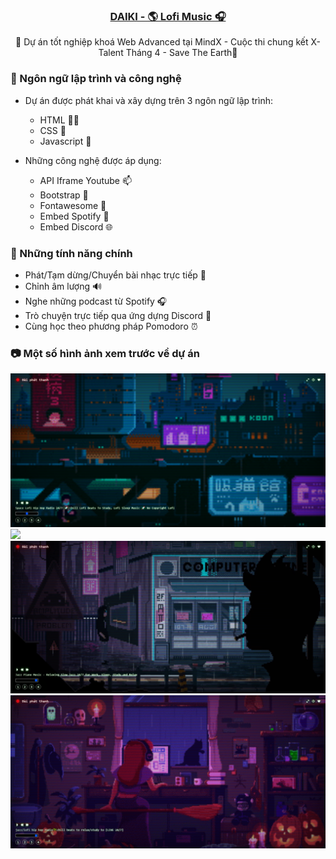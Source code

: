 <h3 align='center'><strong><a href="#" target="_blank">DAIKI - 🌎 Lofi Music 🎧</a></strong></h3>

<p align='center'>🦚 Dự án tốt nghiệp khoá Web Advanced tại MindX - Cuộc thi chung kết X-Talent Tháng 4 - Save The Earth🤙</p>

### 🍄 Ngôn ngữ lập trình và công nghệ

- Dự án được phát khai và xây dựng trên 3 ngôn ngữ lập trình:

  - HTML 👨‍💻
  - CSS 🎨
  - Javascript 🧉

- Những công nghệ được áp dụng:
  - API Iframe Youtube 📫
  - Bootstrap 💨
  - Fontawesome 🍦
  - Embed Spotify 🔮
  - Embed Discord 🌐

### 🍄 Những tính năng chính

- Phát/Tạm dừng/Chuyển bài nhạc trực tiếp 🔴
- Chỉnh âm lượng 🔊
- Nghe những podcast từ Spotify 🎧
- Trò chuyện trực tiếp qua ứng dựng Discord 💬
- Cùng học theo phương pháp Pomodoro ⏰

### 📷 Một số hình ảnh xem trước về dự án

<img src="./bin/cover/cover1.png">
<img src="./bin/cover/cover2.png">
<img src="./bin/cover/cover3.png">
<img src="./bin/cover/cover4.png">
